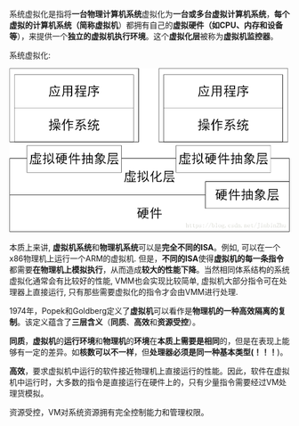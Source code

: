 系统虚拟化是指将**一台物理计算机系统**虚拟化为**一台或多台虚拟计算机系统**，**每个虚拟的计算机系统（简称虚拟机**）都拥有自己的**虚拟硬件（如CPU、内存和设备等**），来提供一个**独立的虚拟机执行环境**。这个**虚拟化层**被称为**虚拟机监控器**。

系统虚拟化:

![config](./images/2.jpeg)

本质上来讲, **虚拟机系统**和**物理机系统**可以是**完全不同的ISA**。例如, 可以在一个x86物理机上运行一个ARM的虚拟机. 但是，**不同的ISA**使得**虚拟机的每一条指令**都需要**在物理机上模拟执行**，从而造成**较大的性能下降**。当然相同体系结构的系统虚拟化通常会有比较好的性能, VMM也会实现比较简单, 虚拟机大部分指令可在处理器上直接运行, 只有那些需要虚拟化的指令才会由VMM进行处理.

1974年，Popek和Goldberg定义了**虚拟机**可以看作是**物理机的一种高效隔离的复制**。该定义蕴含了**三层含义**（**同质**、**高效**和**资源受控**）。

**同质**，**虚拟机**的**运行环境**和**物理机**的**环境**在**本质上需要是相同**的，但是在表现上能够有一定的差异。如**核数可以不一样**，但**处理器必须是同一种基本类型(！！！**)。

**高效**，要求虚拟机中运行的软件接近物理机上直接运行的性能。因此，软件在虚拟机中运行时，大多数的指令是直接运行在硬件上的，只有少量指令需要经过VM处理货模拟。

资源受控，VM对系统资源拥有完全控制能力和管理权限。


